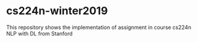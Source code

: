 # cs224n-winter2019
This repository shows the implementation of assignment in course cs224n NLP with DL from Stanford

